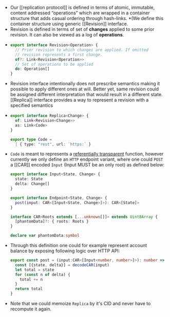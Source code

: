 - Our [[replication protocol]] is defined in terms of atomic, immutable, content addressed “operations” 
  which are wrapped in a container structure that adds casual ordering through hash-links. *(We define this container structure using generic [[Revision]] interface.
- Revision is defined in terms of set of **changes** applied to some prior revision. It can also be viewed as a log of **operations**.
- ```ts
  export interface Revision<Operation> {
    // Prior revision to which changes are applied. If omitted
    // revision represents a first change.
    of?: Link<Revision<Operation>>
    // Set of operations to be applied
    do: Operation[]
  }
  ```
- Revision interface intentionally does not prescribe semantics making it possible to apply different ones at will. Better yet, same revision could be assigned different interpretation that would result in a different state. [[Replica]] interface provides a way to represent a revision with a specified semantics
- ```ts
  export interface Replica<Change> {
    of: Link<Revision<Change>>
    as: Link<Code>
  }
  
  export type Code =
    | { type: "rest", url: `https:` }
  ```
- `Code` is meant to represents a [referentially transparent](https://en.wikipedia.org/wiki/Referential_transparency) function, however currently we only define an `HTTP` endpoint variant, where one could `POST` a [[CAR]] encoded `Input` (Input MUST be an only root) as defined below:
  ```ts
  export interface Input<State, Change> {
    state: State
    delta: Change[]
  }
  
  export interface Endpoint<State, Change> {
    post(input: CAR<[Input<State, Change>]>): CAR<[State]>
  }
  
  interface CAR<Roots extends [...unknown[]]> extends Uint8Array {
    [phantomData]?: { roots: Roots }              
  }
  
  declare var phantomData:symbol
  ```
- Through this definition one could for example represent account balance by exposing following logic over HTTP API:
  ```ts
  export const post = (input:CAR<[Input<number, number>]>): number => {
    const [{state, delta}] = decodeCAR(input)
    let total = state
    for (const n of delta) {
      total += n
    }
    return total
  }
  ```
- Note that we could memoize `Replica` by it's CID and never have to recompute it again.